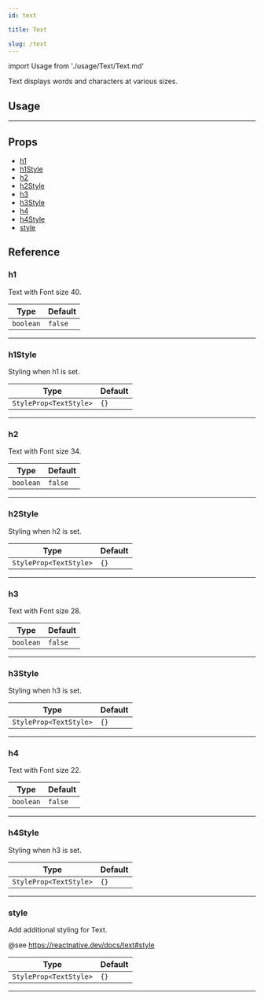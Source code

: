 ```yaml
---
id: text

title: Text

slug: /text
---
```


import Usage from './usage/Text/Text.md'

Text displays words and characters at various sizes.

## Usage

<Usage />

---

## Props

- [h1](#h1)
- [h1Style](#h1Style)
- [h2](#h2)
- [h2Style](#h2Style)
- [h3](#h3)
- [h3Style](#h3Style)
- [h4](#h4)
- [h4Style](#h4Style)
- [style](#style)

## Reference

### h1

Text with Font size 40.

| Type      | Default |
| --------- | ------- |
| `boolean` | `false` |

---

### h1Style

Styling when h1 is set.

| Type                   | Default |
| ---------------------- | ------- |
| `StyleProp<TextStyle>` | `{}`    |

---

### h2

Text with Font size 34.

| Type      | Default |
| --------- | ------- |
| `boolean` | `false` |

---

### h2Style

Styling when h2 is set.

| Type                   | Default |
| ---------------------- | ------- |
| `StyleProp<TextStyle>` | `{}`    |

---

### h3

Text with Font size 28.

| Type      | Default |
| --------- | ------- |
| `boolean` | `false` |

---

### h3Style

Styling when h3 is set.

| Type                   | Default |
| ---------------------- | ------- |
| `StyleProp<TextStyle>` | `{}`    |

---

### h4

Text with Font size 22.

| Type      | Default |
| --------- | ------- |
| `boolean` | `false` |

---

### h4Style

Styling when h3 is set.

| Type                   | Default |
| ---------------------- | ------- |
| `StyleProp<TextStyle>` | `{}`    |

---

### style

Add additional styling for Text.

@see https://reactnative.dev/docs/text#style

| Type                   | Default |
| ---------------------- | ------- |
| `StyleProp<TextStyle>` | `{}`    |

---
